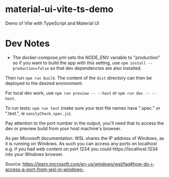 # material-ui-vite-ts-demo
Demo of Vite with TypeScript and Material UI

# Dev Notes
- The docker-compose.yml sets the NODE_ENV variable to "production" so if you want to build the app
with this setting, use `npm install --production=false` so that dev dependencies are also installed.

Then run `npm run build`.  The content of the `dist` directory can then be deployed to the desired environment.

For local dev work, use `npm run preview -- --host` or `npm run dev -- --host`.

To run tests: `npm run test` (make sure your test file names have ".spec." or ".test.", ie `sanityCheck.spec.js`).

Pay attention to the port number in the output, you'll need that to access the dev or preview build from
your host machine's browser.

As per Microsoft documentation:
WSL shares the IP address of Windows, as it is running on Windows. As such you can access any ports on localhost e.g. if you had web content on port 1234 you could https://localhost:1234 into your Windows browser.

Source: https://learn.microsoft.com/en-us/windows/wsl/faq#how-do-i-access-a-port-from-wsl-in-windows-